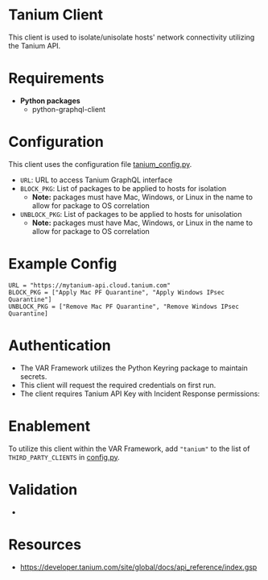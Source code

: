 # Tanium Client
This client is used to isolate/unisolate hosts' network connectivity utilizing the Tanium API.  

# Requirements
- __Python packages__
  - python-graphql-client


# Configuration
This client uses the configuration file [tanium_config.py](tanium_config.py). 
  - `URL`: URL to access Tanium GraphQL interface
  - `BLOCK_PKG`: List of packages to be applied to hosts for isolation
    - __Note:__ packages must have Mac, Windows, or Linux in the name to allow for package to OS correlation
  - `UNBLOCK_PKG`: List of packages to be applied to hosts for unisolation
    - __Note:__ packages must have Mac, Windows, or Linux in the name to allow for package to OS correlation

# Example Config
```
URL = "https://mytanium-api.cloud.tanium.com"
BLOCK_PKG = ["Apply Mac PF Quarantine", "Apply Windows IPsec Quarantine"]
UNBLOCK_PKG = ["Remove Mac PF Quarantine", "Remove Windows IPsec Quarantine]

```

# Authentication
- The VAR Framework utilizes the Python Keyring package to maintain secrets. 
- This client will request the required credentials on first run. 
- The client requires Tanium API Key with Incident Response permissions:

# Enablement
To utilize this client within the VAR Framework, add `"tanium"` to the list of `THIRD_PARTY_CLIENTS` in [config.py](../../config.py).

# Validation
- 

# Resources
- https://developer.tanium.com/site/global/docs/api_reference/index.gsp
